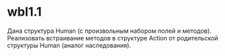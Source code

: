 # wbl1.1
Дана структура Human (с произвольным набором полей и методов).
Реализовать встраивание методов в структуре Action от родительской структуры Human (аналог наследования).
